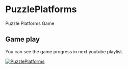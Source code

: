 # PuzzlePlatforms

Puzzle Platforms Game

## Game play

You can see the game progress in next youtube playlist. 

[![PuzzlePlatforms](http://img.youtube.com/vi/XV6Nq4QiIMg/0.jpg)](http://www.youtube.com/watch?v=XV6Nq4QiIMg "Puzzle Platforms")
